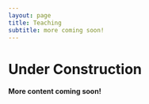 ```yaml
---
layout: page
title: Teaching
subtitle: more coming soon!
---
```


# Under Construction
#### More content coming soon!
